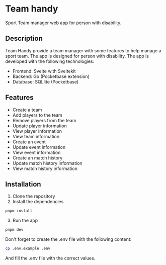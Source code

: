 # Team handy
Sport Team manager web app for person with disability. 

## Description
Team Handy provide a team manager with some features to help manage a sport team. The app is designed for person with disability. The app is developed with the following technologies:
- Frontend: Svelte with Sveltekit
- Backend: Go (Pocketbase extension)
- Database: SQLlite (Pocketbase)

## Features
- Create a team
- Add players to the team
- Remove players from the team
- Update player information
- View player information
- View team information
- Create an event
- Update event information
- View event information
- Create an match history
- Update match history information
- View match history information

## Installation
1. Clone the repository
2. Install the dependencies
```bash
pnpm install
```
3. Run the app
```bash
pnpm dev
```

Don't forget to create the .env file with the following content:
```bash
cp .env.example .env
```
And fill the .env file with the correct values.

